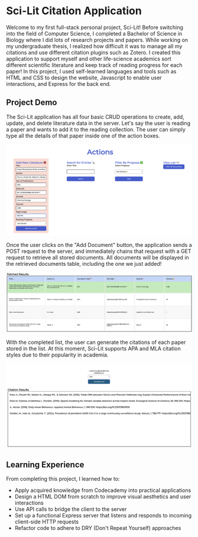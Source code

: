 # Sci-Lit Citation Application

Welcome to my first full-stack personal project, Sci-Lit! Before switching into the field of Computer Science, I completed a Bachelor of Science in Biology where I did lots of research projects and papers. While working on my undergraduate thesis, I realized how difficult it was to manage all my citations and use different citation plugins such as Zotero. I created this application to support myself and other life-science academics sort different scientific literature and keep track of reading progress for each paper! In this project, I used self-learned languages and tools such as HTML and CSS to design the website, Javascript to enable user interactions, and Express for the back end.

## Project Demo

The Sci-Lit application has all four basic CRUD operations to create, add, update, and delete literature data in the server. Let's say the user is reading a paper and wants to add it to the reading collection. The user can simply type all the details of that paper inside one of the action boxes. 

![Action Box](/public/styles/images/action-boxes.png)

Once the user clicks on the "Add Document" button, the application sends a POST request to the server, and immediately chains that request with a GET request to retrieve all stored documents. All documents will be displayed in the retrieved documents table, including the one we just added!

![Literature List](/public/styles/images/lit-list.png)

With the completed list, the user can generate the citations of each paper stored in the list. At this moment, Sci-Lit supports APA and MLA citation styles due to their popularity in academia. 

![Citation List](/public/styles/images/citation-list.png)

## Learning Experience

From completing this project, I learned how to:
- Apply acquired knowledge from Codecademy into practical applications 
- Design a HTML DOM from scratch to improve visual aesthetics and user interactions
- Use API calls to bridge the client to the server
- Set up a functional Express server that listens and responds to incoming client-side HTTP requests 
- Refactor code to adhere to DRY (Don't Repeat Yourself) approaches
